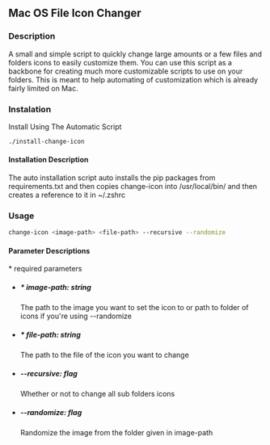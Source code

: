 ## Mac OS File Icon Changer
### Description
A small and simple script to quickly change large amounts or a few files and folders icons to easily customize them. You can use this script as a backbone for creating much more customizable scripts to use on your folders. This is meant to help automating of customization which is already fairly limited on Mac.

### Instalation
Install Using The Automatic Script
```bash
./install-change-icon
```

#### Installation Description
The auto installation script auto installs the pip packages from requirements.txt and then copies change-icon into /usr/local/bin/ and then creates a reference to it in ~/.zshrc


### Usage
```bash
change-icon <image-path> <file-path> --recursive --randomize
```

#### Parameter Descriptions
\* required parameters
* ##### * image-path: string
    The path to the image you want to set the icon to or path to folder of icons if you're using --randomize
* ##### * file-path: string
    The path to the file of the icon you want to change
* ##### --recursive: flag
    Whether or not to change all sub folders icons
* ##### --randomize: flag
    Randomize the image from the folder given in image-path